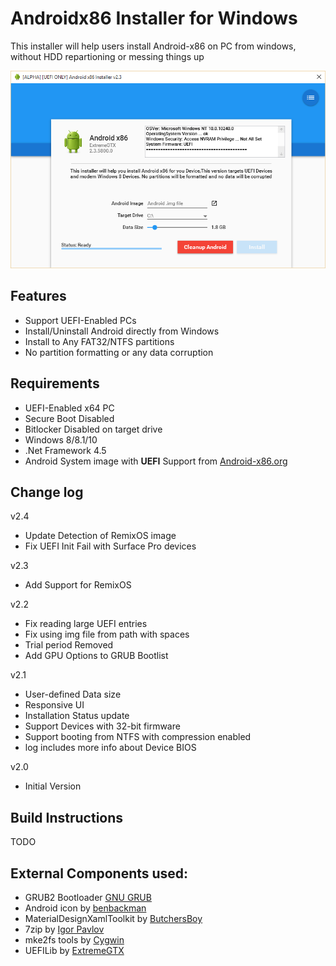 # Androidx86 Installer for Windows
This installer will help users install Android-x86 on PC from windows, without HDD repartioning or messing things up

![Alt text](docs/droidinst.png "Androidx86 Installer UEFI")

## Features
- Support UEFI-Enabled PCs
- Install/Uninstall Android directly from Windows
- Install to Any FAT32/NTFS partitions
- No partition formatting or any data corruption

## Requirements
- UEFI-Enabled x64 PC
- Secure Boot Disabled
- Bitlocker Disabled on target drive
- Windows 8/8.1/10
- .Net Framework 4.5
- Android System image with **UEFI** Support from [Android-x86.org](www.android-x86.org)


## Change log
v2.4
 - Update Detection of RemixOS image
 - Fix UEFI Init Fail with Surface Pro devices

v2.3
 - Add Support for RemixOS

v2.2
 - Fix reading large UEFI entries
 - Fix using img file from path with spaces
 - Trial period Removed
 - Add GPU Options to GRUB Bootlist

v2.1
 - User-defined Data size
 - Responsive UI
 - Installation Status update
 - Support Devices with 32-bit firmware
 - Support booting from NTFS with compression enabled
 - log includes more info about Device BIOS

v2.0
 - Initial Version


## Build Instructions
TODO


## External Components used:
- GRUB2 Bootloader [GNU GRUB](https://www.gnu.org/software/grub/)
- Android icon by [benbackman](http://benbackman.deviantart.com/art/Android-Icon-178754467)
- MaterialDesignXamlToolkit by [ButchersBoy](https://github.com/ButchersBoy/MaterialDesignInXamlToolkit)
- 7zip by [Igor Pavlov](http://www.7-zip.org/)
- mke2fs tools by [Cygwin](https://www.cygwin.com/)
- UEFILib by [ExtremeGTX](https://github.com/ExtremeGTX/Win32-UEFILibrary)
